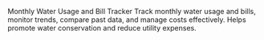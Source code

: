 Monthly Water Usage and Bill Tracker
Track monthly water usage and bills, monitor trends, compare past data, and manage costs effectively. Helps promote water conservation and reduce utility expenses.
